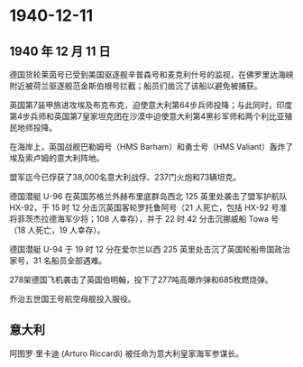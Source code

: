 # 1940-12-11

## 1940 年 12 月 11 日

德国货轮莱茵号已受到美国驱逐舰辛普森号和麦克利什号的监视，在佛罗里达海峡附近被荷兰驱逐舰范金斯伯根号拦截；船员们凿沉了该船以避免被捕获。

英国第7装甲旅进攻埃及布克布克，迫使意大利第64步兵师投降；与此同时，印度第4步兵师和英国第7皇家坦克团在沙漠中迫使意大利第4黑衫军师和两个利比亚殖民地师投降。

在海岸上，英国战舰巴勒姆号（HMS Barham）和勇士号（HMS
Valiant）轰炸了埃及索卢姆的意大利阵地。

盟军迄今已俘获了38,000名意大利战俘、237门火炮和73辆坦克。

德国潜艇 U-96 在英国苏格兰外赫布里底群岛西北 125 英里处袭击了盟军护航队
HX-92，于 15 时 12 分击沉英国客轮罗托鲁阿号（21 人死亡，包括 HX-92
号准将菲茨杰拉德海军少将；108 人幸存），并于 22 时 42 分击沉挪威船 Towa
号（18 人死亡，19 人幸存）。

德国潜艇 U-94 于 19 时 12 分在爱尔兰以西 225
英里处击沉了英国轮船帝国政治家号，31 名船员全部遇难。

278架德国飞机袭击了英国伯明翰，投下了277吨高爆炸弹和685枚燃烧弹。

乔治五世国王号航空母舰投入服役。

## 意大利

阿图罗·里卡迪 (Arturo Riccardi) 被任命为意大利皇家海军参谋长。


